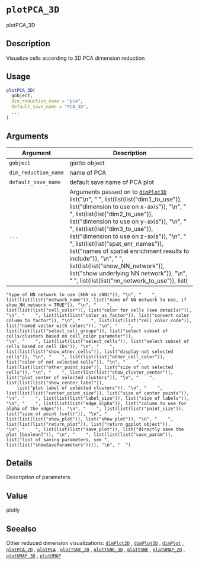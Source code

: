 # `plotPCA_3D`

plotPCA_3D


## Description

Visualize cells according to 3D PCA dimension reduction


## Usage

```r
plotPCA_3D(
  gobject,
  dim_reduction_name = "pca",
  default_save_name = "PCA_3D",
  ...
)
```


## Arguments

Argument      |Description
------------- |----------------
`gobject`     |     giotto object
`dim_reduction_name`     |     name of PCA
`default_save_name`     |     default save name of PCA plot
`...`     |      Arguments passed on to [`dimPlot3D`](#dimplot3d)   list("\n", "    ", list(list(list("dim1_to_use")), list("dimension to use on x-axis")), "\n", "    ", list(list(list("dim2_to_use")), list("dimension to use on y-axis")), "\n", "    ", list(list(list("dim3_to_use")), list("dimension to use on z-axis")), "\n", "    ", list(list(list("spat_enr_names")), list("names of spatial enrichment results to include")), "\n", "    ", list(list(list("show_NN_network")), list("show underlying NN network")), "\n", "    ", list(list(list("nn_network_to_use")), list(
    "type of NN network to use (kNN vs sNN)")), "\n", "    ", list(list(list("network_name")), list("name of NN network to use, if show_NN_network = TRUE")), "\n", "    ", list(list(list("cell_color")), list("color for cells (see details)")), "\n", "    ", list(list(list("color_as_factor")), list("convert color column to factor")), "\n", "    ", list(list(list("cell_color_code")), list("named vector with colors")), "\n", "    ", list(list(list("select_cell_groups")), list("select subset of cells/clusters based on cell_color parameter")), 
    "\n", "    ", list(list(list("select_cells")), list("select subset of cells based on cell IDs")), "\n", "    ", list(list(list("show_other_cells")), list("display not selected cells")), "\n", "    ", list(list(list("other_cell_color")), list("color of not selected cells")), "\n", "    ", list(list(list("other_point_size")), list("size of not selected cells")), "\n", "    ", list(list(list("show_cluster_center")), list("plot center of selected clusters")), "\n", "    ", list(list(list("show_center_label")), 
        list("plot label of selected clusters")), "\n", "    ", list(list(list("center_point_size")), list("size of center points")), "\n", "    ", list(list(list("label_size")), list("size of labels")), "\n", "    ", list(list(list("edge_alpha")), list("column to use for alpha of the edges")), "\n", "    ", list(list(list("point_size")), list("size of point (cell)")), "\n", "    ", list(list(list("show_plot")), list("show plot")), "\n", "    ", list(list(list("return_plot")), list("return ggplot object")), 
    "\n", "    ", list(list(list("save_plot")), list("directly save the plot [boolean]")), "\n", "    ", list(list(list("save_param")), list("list of saving parameters, see ", list(list("showSaveParameters")))), "\n", "  ")


## Details

Description of parameters.


## Value

plotly


## Seealso

Other reduced dimension visualizations:
 [`dimPlot2D`](#dimplot2d) ,
 [`dimPlot3D`](#dimplot3d) ,
 [`dimPlot`](#dimplot) ,
 [`plotPCA_2D`](#plotpca2d) ,
 [`plotPCA`](#plotpca) ,
 [`plotTSNE_2D`](#plottsne2d) ,
 [`plotTSNE_3D`](#plottsne3d) ,
 [`plotTSNE`](#plottsne) ,
 [`plotUMAP_2D`](#plotumap2d) ,
 [`plotUMAP_3D`](#plotumap3d) ,
 [`plotUMAP`](#plotumap)


